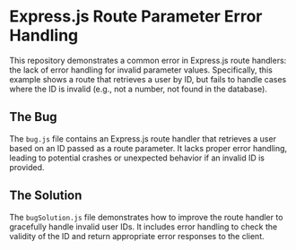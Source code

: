 # Express.js Route Parameter Error Handling

This repository demonstrates a common error in Express.js route handlers: the lack of error handling for invalid parameter values.  Specifically, this example shows a route that retrieves a user by ID, but fails to handle cases where the ID is invalid (e.g., not a number, not found in the database).

## The Bug
The `bug.js` file contains an Express.js route handler that retrieves a user based on an ID passed as a route parameter.  It lacks proper error handling, leading to potential crashes or unexpected behavior if an invalid ID is provided.

## The Solution
The `bugSolution.js` file demonstrates how to improve the route handler to gracefully handle invalid user IDs.  It includes error handling to check the validity of the ID and return appropriate error responses to the client.